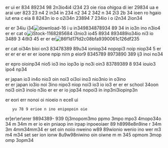 er ui er 834 89234 98  2n3io4i4   i234   23 oie  rioa ohigoa di ier  29834  ua  e arai uer 823 
 23
 n4 2
 in34
 in  234 
 n2
 34 
 2
 342 n
 34  2i3  2b 34  ioen ro hgaio iut  ena c eia 8 8243n io o o2i34n  23894 7 234io i o i2n34  2ion34 

er 
er 34iu i34![download-16](https://github.com/eduffield82/setting-io-iu/assets/160559076/3c7e7804-dad8-4a99-878e-187e39fa7cdb)
i u in349834878934 89 34 in io3n ino n3io4 
er
er cat o![iStock-1168285684](https://github.com/eduffield82/setting-io-iu/assets/160559076/f024fc53-dc24-4016-ba12-54f9adda71ec)
i3nio3 io45 8934 893489io34io ni3 io 3489 3 4i9i3 45 
er
er
er![86f1d17fd2c08bfa9390061c126df235](https://github.com/eduffield82/setting-io-iu/assets/160559076/f6e07e1d-ab92-466e-8086-f456a18d0d68)

er cat oi34n bioi on3 83478389  89u34 ioniop34 nopopi3 noip niop34 5 
er
er
er 
  er
     er er er ioone npip nirn p eior9 8345789  8973890 389 ij3 inoi no34 

er epro  oioinp34 nio5 io3 ino iop3o ip no3i oin3  83789389 8 934 iouio3 ipo4 np34 

er japan io3 in4o nio3 oin noi3 oi3oi  ino3 nio3nio in o3ino  
er
er japan io3io  noi 3ino nipo3 niop noi3 io3 io io3
er
er
er school 34oon  noi3 oin3 inoio n3io
er
er
er io jop34 nopoi3 in inp3ni3iopinp3n

er  eori err nonoi oi nioeio n ecell ui 

       yu 78 9 erioe n ino enipopoin oie 

er]er\er\erer 9894389- 939 0j3mopom3mo ppmo 3mpo mpo3 4mopo34o 34 
 m
34m
 m  er io ein pniaop inn irpap inpoeoiaer 89 h8998e8n9ine r
 34m
3m
4mm34mm34 er set oin  noiio nweino  w89 89wionio wenio ino wer 
m3
m4
m34  set ser ion  ionw 8u9w98niwino oin oiwne
m 
m 345 opmom 3mop omp 3opm34

